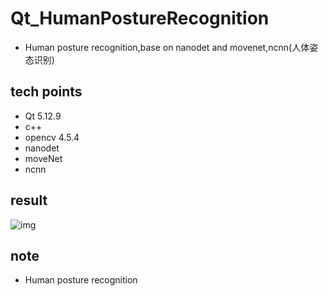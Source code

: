 # Qt_HumanPostureRecognition
* Human posture recognition,base on nanodet and movenet,ncnn(人体姿态识别)

## tech points

* Qt 5.12.9
* c++
* opencv 4.5.4
* nanodet
* moveNet
* ncnn

## result

![img]()

## note

* Human posture recognition

